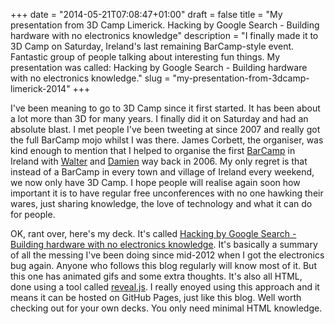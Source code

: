 +++
date = "2014-05-21T07:08:47+01:00"
draft = false
title = "My presentation from 3D Camp Limerick. Hacking by Google Search - Building hardware with no electronics knowledge"
description = "I finally made it to 3D Camp on Saturday, Ireland's last remaining BarCamp-style event. Fantastic group of people talking about interesting fun things. My presentation was called: Hacking by Google Search - Building hardware with no electronics knowledge."
slug = "my-presentation-from-3dcamp-limerick-2014"
+++

  I've been meaning to go to 3D Camp since it first started. It has been about a lot more than 3D for many years. I finally did it on Saturday and had an absolute blast. I met people I've been tweeting at since 2007 and really got the full BarCamp mojo whilst I was there. James Corbett, the organiser, was kind enough to mention that I helped to organise the first [BarCamp](http://en.wikipedia.org/wiki/BarCamp) in Ireland with [Walter](http://walterhiggins.net/blog/) and [Damien](http://www.mulley.net/) way back in 2006. My only regret is that instead of a BarCamp in every town and village of Ireland every weekend, we now only have 3D Camp. I hope people will realise again soon how important it is to have regular free unconferences with no one hawking their wares, just sharing knowledge, the love of technology and what it can do for people.
  
  OK, rant over, here's my deck. It's called [Hacking by Google Search - Building hardware with no electronics knowledge](http://conoroneill.net/3dcamp2014/). It's basically a summary of all the messing I've been doing since mid-2012 when I got the electronics bug again. Anyone who follows this blog regularly will know most of it. But this one has animated gifs and some extra thoughts. It's also all HTML, done using a tool called [reveal.js](http://lab.hakim.se/reveal-js/#/). I really enoyed using this approach and it means it can be hosted on GitHub Pages, just like this blog. Well worth checking out for your own decks. You only need minimal HTML knowledge.
  
